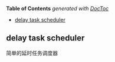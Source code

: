 <!-- START doctoc generated TOC please keep comment here to allow auto update -->
<!-- DON'T EDIT THIS SECTION, INSTEAD RE-RUN doctoc TO UPDATE -->
**Table of Contents**  *generated with [DocToc](https://github.com/thlorenz/doctoc)*

- [delay task scheduler](#delay-task-scheduler)

<!-- END doctoc generated TOC please keep comment here to allow auto update -->

## delay task scheduler

简单的延时任务调度器